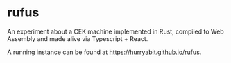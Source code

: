 # rufus
An experiment about a CEK machine implemented in Rust,
compiled to Web Assembly and made alive via Typescript + React.

A running instance can be found at https://hurryabit.github.io/rufus.
